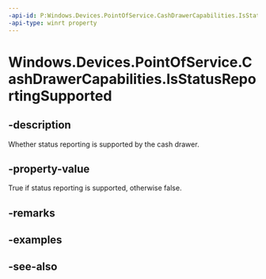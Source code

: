 ```yaml
---
-api-id: P:Windows.Devices.PointOfService.CashDrawerCapabilities.IsStatusReportingSupported
-api-type: winrt property
---
```


<!-- Property syntax
public bool IsStatusReportingSupported { get; }
-->

# Windows.Devices.PointOfService.CashDrawerCapabilities.IsStatusReportingSupported

## -description
Whether status reporting is supported by the cash drawer.

## -property-value
True if status reporting is supported, otherwise false.

## -remarks

## -examples

## -see-also
